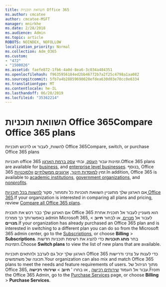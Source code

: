 ```yaml
---
title: השוואת תוכניות Office 365
ms.author: cmcatee
author: cmcatee-MSFT
manager: mnirkhe
ms.date: 2/28/2018
ms.audience: Admin
ms.topic: article
ROBOTS: NOINDEX, NOFOLLOW
localization_priority: Normal
ms.collection: Adm_O365
ms.custom:
- "472"
- "1500026"
ms.assetid: faefe872-1fb6-4a0d-8ea6-3c034a484351
ms.openlocfilehash: f9635956184ed2bb46772b7a2f25c4798a1aa082
ms.sourcegitcommit: 5fb7a4b28859690020efdea630d03e70cc0e6334
ms.translationtype: MT
ms.contentlocale: he-IL
ms.lasthandoff: 06/28/2019
ms.locfileid: "35362214"
---
```

# <a name="compare-office-365-plans"></a><span data-ttu-id="c2fbe-102">השוואת תוכניות Office 365</span><span class="sxs-lookup"><span data-stu-id="c2fbe-102">Compare Office 365 plans</span></span>

<span data-ttu-id="c2fbe-103">להשוות, לעבור או לרכוש תוכניות Office 365</span><span class="sxs-lookup"><span data-stu-id="c2fbe-103">Compare, switch, or purchase Office 365 plans</span></span>
  
<span data-ttu-id="c2fbe-104">תוכניות office 365 זמינות עבור [העסק](https://products.office.com/compare-all-microsoft-office-products?tab=2), ובתי [עסק ברמת הארגון](https://products.office.com/business/compare-more-office-365-for-business-plans).</span><span class="sxs-lookup"><span data-stu-id="c2fbe-104">Office 365 plans are available for [business](https://products.office.com/compare-all-microsoft-office-products?tab=2), and [enterprise level businesses](https://products.office.com/business/compare-more-office-365-for-business-plans).</span></span> <span data-ttu-id="c2fbe-105">בנוסף, Office 365 זמין [למוסדות חינוך](https://products.office.com/academic/compare-office-365-education-plans), [ארגונים ממשלתיים](https://products.office.com/government/compare-office-365-government-plans) [וולסוכנויות](https://products.office.com/nonprofit/office-365-nonprofit-plans-and-pricing?tab=1).</span><span class="sxs-lookup"><span data-stu-id="c2fbe-105">In addition, Office 365 is available to [academic institutions](https://products.office.com/academic/compare-office-365-education-plans), [government organizations](https://products.office.com/government/compare-office-365-government-plans), and [nonprofits](https://products.office.com/nonprofit/office-365-nonprofit-plans-and-pricing?tab=1).</span></span>
  
<span data-ttu-id="c2fbe-106">אם הארגון שלך מתעניין השוואת תוכניות כל ותמחור, סקור [להשוות בכל תוכניות Office 365](https://products.office.com/business/compare-more-office-365-for-business-plans).</span><span class="sxs-lookup"><span data-stu-id="c2fbe-106">If your organization is interested in comparing all plans and pricing, review [Compare all Office 365 plans](https://products.office.com/business/compare-more-office-365-for-business-plans).</span></span>
  
<span data-ttu-id="c2fbe-107">אם הארגון שלך כבר רכש את תוכנית Office 365 הוא מעוניין לעבור אל תוכנית אחרת באפשרותך כך ממרכז admin Microsoft 365, לעבור אל [מנויים](https://go.microsoft.com/fwlink/p/?linkid=842054), או לבחור **חיוב** \> **מנויים**.</span><span class="sxs-lookup"><span data-stu-id="c2fbe-107">If your organization has already purchased an Office 365 plan and is interested in switching to a different plan you can do so from the Microsoft 365 admin center, go to the [Subscriptions](https://go.microsoft.com/fwlink/p/?linkid=842054), or choose **Billing** \> **Subscriptions**.</span></span> <span data-ttu-id="c2fbe-108">בחר **מתג תוכניות** כדי להציג את רשימת תוכניות חדשות הזמינות.</span><span class="sxs-lookup"><span data-stu-id="c2fbe-108">Choose **Switch plans** to view the list of new plans that are available.</span></span>
  
<span data-ttu-id="c2fbe-109">הארגון שלך יכול גם לערבב ולהתאים תוכניות Office 365 כדי לענות על צרכי ודרישות תכונה של משתמשים.</span><span class="sxs-lookup"><span data-stu-id="c2fbe-109">Your organization can also mix and match Office 365 plans to meet the needs and feature requirements of users.</span></span> <span data-ttu-id="c2fbe-110">מתוך הניהול של Office 365, עבור אל העמוד [שירותים רכישה](https://go.microsoft.com/fwlink/p/?linkid=868433) , או בחרו ' **חיוב** \> **שירותי רכישה**.</span><span class="sxs-lookup"><span data-stu-id="c2fbe-110">From the Office 365 Admin, go to the [Purchase Services](https://go.microsoft.com/fwlink/p/?linkid=868433) page, or choose **Billing** \> **Purchase Services**.</span></span>
  
